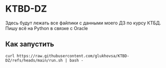# KTBD-DZ
Здесь будут лежать все файлики с данными моего ДЗ по курсу КТБД. Пишу всё на Python в связке с Oracle

## Как запустить

```
curl https://raw.githubusercontent.com/glukhovsa/KTBD-DZ/refs/heads/main/run.sh | bash -
```
